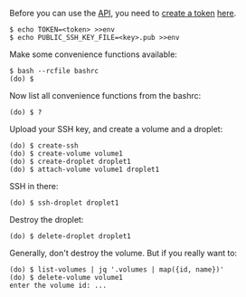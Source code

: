 Before you can use the [API](https://developers.digitalocean.com/documentation/v2/), you need to [create a token](https://www.digitalocean.com/docs/api/create-personal-access-token/) [here](https://cloud.digitalocean.com/account/api/tokens).

    $ echo TOKEN=<token> >>env
    $ echo PUBLIC_SSH_KEY_FILE=<key>.pub >>env

Make some convenience functions available:

    $ bash --rcfile bashrc
    (do) $

Now list all convenience functions from the bashrc:

    (do) $ ?

Upload your SSH key, and create a volume and a droplet:

    (do) $ create-ssh
    (do) $ create-volume volume1
    (do) $ create-droplet droplet1
    (do) $ attach-volume volume1 droplet1

SSH in there:

    (do) $ ssh-droplet droplet1

Destroy the droplet:

    (do) $ delete-droplet droplet1

Generally, don't destroy the volume. But if you really want to:

    (do) $ list-volumes | jq '.volumes | map({id, name})'
    (do) $ delete-volume volume1
    enter the volume id: ...
